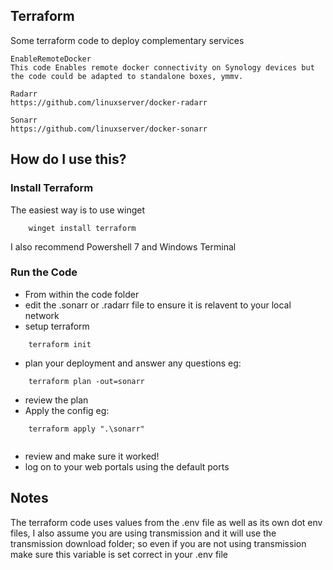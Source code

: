 
## Terraform

Some terraform code to deploy complementary services

````
EnableRemoteDocker
This code Enables remote docker connectivity on Synology devices but the code could be adapted to standalone boxes, ymmv.

Radarr
https://github.com/linuxserver/docker-radarr

Sonarr
https://github.com/linuxserver/docker-sonarr

````

## How do I use this?

### Install Terraform

The easiest way is to use winget

```
    winget install terraform
```
I also recommend Powershell 7 and Windows Terminal

### Run the Code

- From within the code folder
- edit the .sonarr or .radarr file to ensure it is relavent to your local network
- setup terraform
```
    terraform init
```
- plan your deployment and answer any questions eg:
```
    terraform plan -out=sonarr
```
- review the plan
- Apply the config eg:
```
    terraform apply ".\sonarr"
    
```
- review and make sure it worked!
- log on to your web portals using the default ports

## Notes

The terraform code uses values from the .env file as well as its own dot env files, I also assume you are using transmission and it will use the transmission download folder; so even if you are not using transmission make sure this variable is set correct in your .env file 
